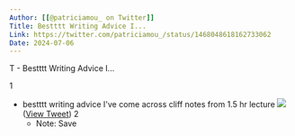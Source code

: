 ```yaml
---
Author: [[@patriciamou_ on Twitter]]
Title: Bestttt Writing Advice I...
Link: https://twitter.com/patriciamou_/status/1468048618162733062
Date: 2024-07-06
---
```

T - Bestttt Writing Advice I...

1
- bestttt writing advice I've come across 
  cliff notes from 1.5 hr lecture 
  ![](https://pbs.twimg.com/media/FF4nSPIXsAYMQQo.jpg) ([View Tweet](https://twitter.com/patriciamou_/status/1468048618162733062))
2
    - Note: Save
